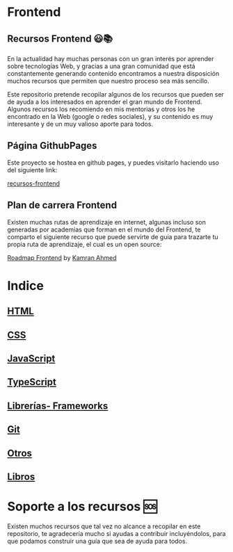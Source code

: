 # Frontend

## Recursos Frontend 😃📚

En la actualidad hay muchas personas con un gran interés por aprender sobre tecnologías Web, y gracias a una gran comunidad que está constantemente generando contenido encontramos a nuestra disposición muchos recursos que permiten que nuestro proceso sea más sencillo.

Este repositorio pretende recopilar algunos de los recursos que pueden ser de ayuda a los interesados en aprender el gran mundo de Frontend. Algunos recursos los recomiendo en mis mentorias y otros los he encontrado en la Web (google o redes sociales), y su contenido es muy interesante y de un muy valioso aporte para todos.


## Página GithubPages

Este proyecto se hostea en github pages, y puedes visitarlo haciendo uso del siguiente link:

[recursos-frontend](https://vanessamarely.github.io/recursos-frontend/)


## Plan de carrera Frontend

Existen muchas rutas de aprendizaje en internet, algunas incluso son generadas por academias que forman en el mundo del Frontend, te comparto el siguiente recurso que puede servirte de guia para trazarte tu propia ruta de aprendizaje, el cual es un open source:

[Roadmap Frontend](https://roadmap.sh/frontend) by [Kamran Ahmed](https://github.com/kamranahmedse) 


# Indice


## [HTML](HTML.md)

## [CSS](CSS.md)

## [JavaScript](JavaScript.md)

## [TypeScript](TypeScript.md)

## [Librerías- Frameworks](librerias-frameworks.md)

## [Git](Git.md)

## [Otros](otros.md)

## [Libros](Libros.md)


# Soporte a los recursos 🆘

Existen muchos recursos que tal vez no alcance a recopilar en este repositorio, te agradecería mucho si ayudas a contribuir incluyéndolos, para que podamos construir una guía que sea de ayuda para todos.

